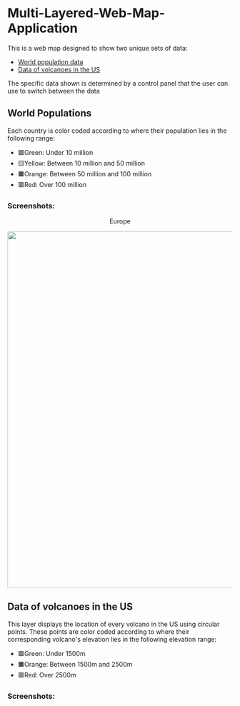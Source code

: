 # Multi-Layered-Web-Map-Application

This is a web map designed to show two unique sets of data:
- [World population data](#world_population)
- [Data of volcanoes in the US](#volcano_data)

The specific data shown is determined by a control panel that the user can use to switch between the data


## World Populations

Each country is color coded according to where their population lies in the following range:
- 🟩Green: Under 10 million
- 🟨Yellow: Between 10 million and 50 million
- 🟧Orange: Between 50 million and 100 million
- 🟥Red: Over 100 million


### Screenshots: 
<p align="center">
  Europe
</p>
<p align="center">
  <img src="https://user-images.githubusercontent.com/43527512/111891307-74255400-89c8-11eb-9cb9-d9d3dcf33373.PNG" width = 800>
</p>



## Data of volcanoes in the US

This layer displays the location of every volcano in the US using circular points. These points are color coded according to where their corresponding volcano's elevation lies in the following elevation range:

- 🟩Green: Under 1500m
- 🟧Orange: Between 1500m and 2500m
- 🟥Red: Over 2500m


### Screenshots: 
